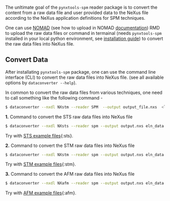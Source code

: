 The unltimate goal of the `pynxtools-spm` reader package is to convert the content from a raw data file and user provided data to the NeXus file according to the NeXus application definitions for SPM techniques.

One can use [NOMAD](https://nomad-lab.eu/) (see how to upload in NOMAD [documentation](../tutorials/reader-use-in-nomad.md)) RMD to upload the raw data files or command in termainal (needs `pynxtools-spm` installed in your local python environment, see [installation guide](../tutorials/installation.md)) to convert the raw data files into NeXus file.

## __Convert Data__
After installating `pynxtools-spm` package, one can use the command line interface (CLI) to convert the raw data files into NeXus file. (see all available options by `dataconverter --help`).

In common to convert the raw data files from various techniques, one need to call something like the following command -

```bash
$ dataconverter --nxdl NXstm --reader SPM  --output output_file.nxs  <list of the input files>
```

__1.__ Command to convert the STS raw data files into NeXus file
```bash
$ dataconverter --nxdl NXsts --reader spm --output output.nxs eln_data.yaml nanonis_sts_file.dat config.json
```
Try with [STS example files](../assets/command_line_examples/sts.zip){:sts}.

__2.__ Command to convert the STM raw data files into NeXus file
```bash
$ dataconverter --nxdl NXstm --reader spm --output output.nxs eln_data.yaml nanonis_stm_file.sxm config.json
```

Try with [STM example files](../assets/command_line_examples/stm.zip){:stm}.

__3.__ Command to convert the AFM raw data files into NeXus file
```bash
$ dataconverter --nxdl NXafm --reader spm --output output.nxs eln_data.yaml nanonis_afm_file.sxm config.json
```

Try with [AFM example files](../assets/command_line_examples/afm.zip){:afm}.